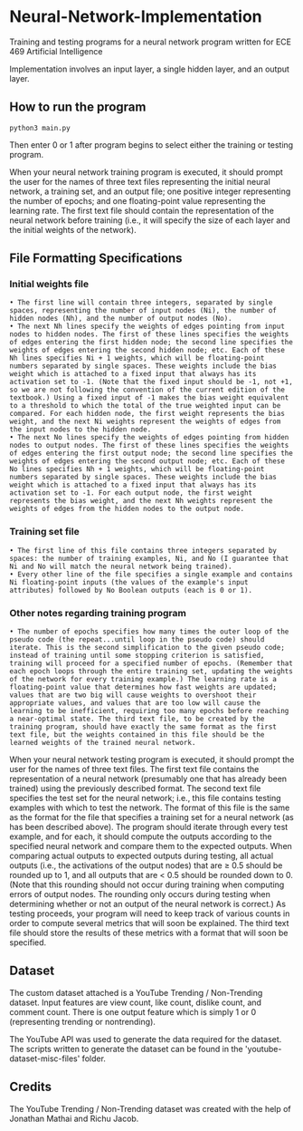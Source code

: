 # Neural-Network-Implementation
Training and testing programs for a neural network program written for ECE 469 Artificial Intelligence

Implementation involves an input layer, a single hidden layer, and an output layer.

## How to run the program

```
python3 main.py
```
Then enter 0 or 1 after program begins to select either the training or testing program.

When your neural network training program is executed, it should prompt the user for the names of three text files representing the initial neural network, a training set, and an output file; one positive integer representing the number of epochs; and one floating-point value representing the learning rate. The first text file should contain the representation of the neural network before training (i.e., it will specify the size of each layer and the initial weights of the network). 

## File Formatting Specifications

### Initial weights file

    • The first line will contain three integers, separated by single spaces, representing the number of input nodes (Ni), the number of hidden nodes (Nh), and the number of output nodes (No).
    • The next Nh lines specify the weights of edges pointing from input nodes to hidden nodes. The first of these lines specifies the weights of edges entering the first hidden node; the second line specifies the weights of edges entering the second hidden node; etc. Each of these Nh lines specifies Ni + 1 weights, which will be floating-point numbers separated by single spaces. These weights include the bias weight which is attached to a fixed input that always has its activation set to -1. (Note that the fixed input should be -1, not +1, so we are not following the convention of the current edition of the textbook.) Using a fixed input of -1 makes the bias weight equivalent to a threshold to which the total of the true weighted input can be compared. For each hidden node, the first weight represents the bias weight, and the next Ni weights represent the weights of edges from the input nodes to the hidden node.
    • The next No lines specify the weights of edges pointing from hidden nodes to output nodes. The first of these lines specifies the weights of edges entering the first output node; the second line specifies the weights of edges entering the second output node; etc. Each of these No lines specifies Nh + 1 weights, which will be floating-point numbers separated by single spaces. These weights include the bias weight which is attached to a fixed input that always has its activation set to -1. For each output node, the first weight represents the bias weight, and the next Nh weights represent the weights of edges from the hidden nodes to the output node.



### Training set file
    • The first line of this file contains three integers separated by spaces: the number of training examples, Ni, and No (I guarantee that Ni and No will match the neural network being trained). 
    • Every other line of the file specifies a single example and contains Ni floating-point inputs (the values of the example's input attributes) followed by No Boolean outputs (each is 0 or 1). 

### Other notes regarding training program
    • The number of epochs specifies how many times the outer loop of the pseudo code (the repeat...until loop in the pseudo code) should iterate. This is the second simplification to the given pseudo code; instead of training until some stopping criterion is satisfied, training will proceed for a specified number of epochs. (Remember that each epoch loops through the entire training set, updating the weights of the network for every training example.) The learning rate is a floating-point value that determines how fast weights are updated; values that are two big will cause weights to overshoot their appropriate values, and values that are too low will cause the learning to be inefficient, requiring too many epochs before reaching a near-optimal state. The third text file, to be created by the training program, should have exactly the same format as the first text file, but the weights contained in this file should be the learned weights of the trained neural network.

When your neural network testing program is executed, it should prompt the user for the names of three text files. The first text file contains the representation of a neural network (presumably one that has already been trained) using the previously described format. The second text file specifies the test set for the neural network; i.e., this file contains testing examples with which to test the network. The format of this file is the same as the format for the file that specifies a training set for a neural network (as has been described above). The program should iterate through every test example, and for each, it should compute the outputs according to the specified neural network and compare them to the expected outputs. When comparing actual outputs to expected outputs during testing, all actual outputs (i.e., the activations of the output nodes) that are ≥ 0.5 should be rounded up to 1, and all outputs that are < 0.5 should be rounded down to 0. (Note that this rounding should not occur during training when computing errors of output nodes. The rounding only occurs during testing when determining whether or not an output of the neural network is correct.) As testing proceeds, your program will need to keep track of various counts in order to compute several metrics that will soon be explained. The third text file should store the results of these metrics with a format that will soon be specified.

## Dataset
The custom dataset attached is a YouTube Trending / Non-Trending dataset. Input features are view count, like count, dislike count, and comment count. There is one output feature which is simply 1 or 0 (representing trending or nontrending). 

The YouTube API was used to generate the data required for the dataset. The scripts written to generate the dataset can be found in the 'youtube-dataset-misc-files' folder.

## Credits
The YouTube Trending / Non-Trending dataset was created with the help of Jonathan Mathai and Richu Jacob.
